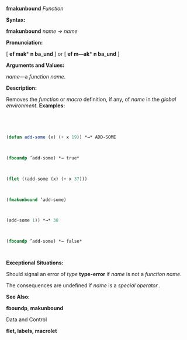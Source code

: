 **fmakunbound** *Function* 



**Syntax:** 



**fmakunbound** *name → name* 



**Pronunciation:** 



[ **ef mak*** **n ba\_und** ] or [ **ef m—ak*** **n ba\_und** ] 



**Arguments and Values:** 



*name*—a *function name*. 



**Description:** 



Removes the *function* or *macro* definition, if any, of *name* in the *global environment*. **Examples:**
```lisp
 



(defun add-some (x) (+ x 19)) *→* ADD-SOME 



(fboundp ’add-some) *→ true* 



(flet ((add-some (x) (+ x 37))) 



(fmakunbound ’add-some) 



(add-some 1)) *→* 38 



(fboundp ’add-some) *→ false* 




```
**Exceptional Situations:** 



Should signal an error of *type* **type-error** if *name* is not a *function name*. 



The consequences are undefined if *name* is a *special operator* . 



**See Also:** 



**fboundp**, **makunbound** 



Data and Control 











**flet, labels, macrolet** 



